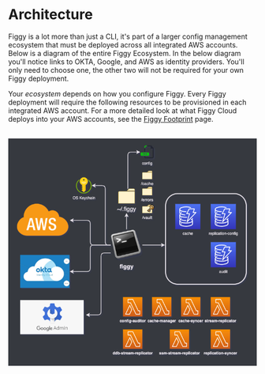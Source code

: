 
# Architecture

Figgy is a lot more than just a CLI, it's part of a larger config management ecosystem that must be deployed across
all integrated AWS accounts. Below is a diagram of the entire Figgy Ecosystem. In the below diagram you'll notice
links to OKTA, Google, and AWS as identity providers. You'll only need to choose one, the other two will not be required
for your own Figgy deployment. 

Your _ecosystem_ depends on how you configure Figgy. Every Figgy deployment will require the following
resources to be provisioned in each integrated AWS account. For a more detailed look at what Figgy Cloud deploys
into your AWS accounts, see the [Figgy Footprint](/manual/footprint/) page.

<br/>![Figgy Ecosystem](/images/deployment/figgy-ecosystem.png)<br/>

